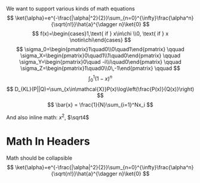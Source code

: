We want to support various kinds of math equations
$$
\ket{\alpha}=e^{-\frac{|\alpha|^2}{2}}\sum_{n=0}^{\infty}\frac{\alpha^n}{\sqrt{n!}}\hat{a}^{\dagger n}\ket{0}
$$
$$
f(x)=\begin{cases}1,\text{ if } x\in\chi \\0, \text{ if } x \notin\chi\end{cases}
$$
$$
\sigma_0=\begin{pmatrix}1\quad0\\0\quad1\end{pmatrix} \qquad
\sigma_X=\begin{pmatrix}0\quad1\\1\quad0\end{pmatrix} \qquad
\sigma_Y=\begin{pmatrix}0\quad -i\\i\quad0\end{pmatrix} \qquad
\sigma_Z=\begin{pmatrix}1\quad0\\0\,-1\end{pmatrix} \qquad
$$
$$
\int_0^1(1-x)^n
$$
$$
D_{KL}(P||Q)=\sum_{x\in\mathcal{X}}P(x)\log\left(\frac{P(x)}{Q(x)}\right)
$$
$$
\bar{x} = \frac{1}{N}\sum_{i=1}^Nx_i
$$


And also inline math: $x^2$, $\sqrt4$

# Math In Headers
Math should be collapsible
$$
\ket{\alpha}=e^{-\frac{|\alpha|^2}{2}}\sum_{n=0}^{\infty}\frac{\alpha^n}{\sqrt{n!}}\hat{a}^{\dagger n}\ket{0}
$$